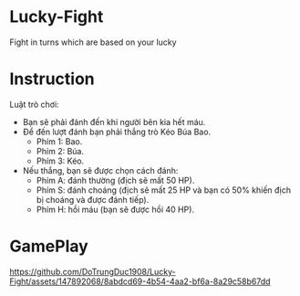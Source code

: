 # Lucky-Fight
Fight in turns which are based on your lucky
# Instruction
Luật trò chơi: 
- Bạn sẽ phải đánh đến khi người bên kia hết máu.
- Để đến lượt đánh bạn phải thắng trò Kéo Búa Bao.
  + Phím 1: Bao.
  + Phím 2: Búa.
  + Phím 3: Kéo.
- Nếu thắng, bạn sẽ được chọn cách đánh:
  + Phím A: đánh thường (địch sẽ mất 50 HP).
  + Phím S: đánh choáng (địch sẽ mất 25 HP và bạn có 50% khiến địch bị choáng và được đánh tiếp).
  + Phím H: hồi máu (bạn sẽ được hồi 40 HP).
# GamePlay


https://github.com/DoTrungDuc1908/Lucky-Fight/assets/147892068/8abdcd69-4b54-4aa2-bf6a-8a29c58b67dd

